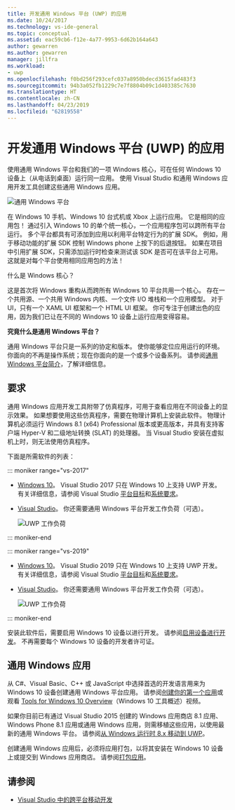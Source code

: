 ```yaml
---
title: 开发通用 Windows 平台 (UWP) 的应用
ms.date: 10/24/2017
ms.technology: vs-ide-general
ms.topic: conceptual
ms.assetid: eac59cb6-f12e-4a77-9953-6d62b164a643
author: gewarren
ms.author: gewarren
manager: jillfra
ms.workload:
- uwp
ms.openlocfilehash: f0bd256f293cefc037a8950bdecd3615fad483f3
ms.sourcegitcommit: 94b3a052fb1229c7e7f8804b09c1d403385c7630
ms.translationtype: HT
ms.contentlocale: zh-CN
ms.lasthandoff: 04/23/2019
ms.locfileid: "62819558"
---
```

# <a name="develop-apps-for-the-universal-windows-platform-uwp"></a>开发通用 Windows 平台 (UWP) 的应用

使用通用 Windows 平台和我们的一项 Windows 核心，可在任何 Windows 10 设备上（从电话到桌面）运行同一应用。 使用 Visual Studio 和通用 Windows 应用开发工具创建这些通用 Windows 应用。

![通用 Windows 平台](../cross-platform/media/uwp_coreextensions.png)

在 Windows 10 手机、Windows 10 台式机或 Xbox 上运行应用。 它是相同的应用包！ 通过引入 Windows 10 的单个统一核心，一个应用程序包可以跨所有平台运行。 多个平台都具有可添加到应用以利用平台特定行为的扩展 SDK。 例如，用于移动功能的扩展 SDK 控制 Windows phone 上按下的后退按钮。 如果在项目中引用扩展 SDK，只需添加运行时检查来测试该 SDK 是否可在该平台上可用。 这就是对每个平台使用相同应用包的方法！

什么是 Windows 核心？

这是首次将 Windows 重构从而跨所有 Windows 10 平台共用一个核心。 存在一个共用源、一个共用 Windows 内核、一个文件 I/O 堆栈和一个应用模型。 对于 UI，只有一个 XAML UI 框架和一个 HTML UI 框架。 你可专注于创建出色的应用，因为我们已让在不同的 Windows 10 设备上运行应用变得容易。

**究竟什么是通用 Windows 平台？**

通用 Windows 平台只是一系列的协定和版本。 使你能够定位应用运行的环境。 你面向的不再是操作系统；现在你面向的是一个或多个设备系列。 请参阅[通用 Windows 平台简介](/windows/uwp/get-started/universal-application-platform-guide)，了解详细信息。

## <a name="requirements"></a>要求

通用 Windows 应用开发工具附带了仿真程序，可用于查看应用在不同设备上的显示效果。 如果想要使用这些仿真程序，需要在物理计算机上安装此软件。 物理计算机必须运行 Windows 8.1 (x64) Professional 版本或更高版本，并具有支持客户端 Hyper-V 和二级地址转换 (SLAT) 的处理器。 当 Visual Studio 安装在虚拟机上时，则无法使用仿真程序。

下面是所需软件的列表：

::: moniker range="vs-2017"

- [Windows 10](http://windows.microsoft.com/windows/downloads)。 Visual Studio 2017 只在 Windows 10 上支持 UWP 开发。 有关详细信息，请参阅 Visual Studio [平台目标](/visualstudio/productinfo/vs2017-compatibility-vs)和[系统要求](/visualstudio/productinfo/vs2017-system-requirements-vs)。

- [Visual Studio](https://visualstudio.microsoft.com/vs/older-downloads/?utm_medium=microsoft&utm_source=docs.microsoft.com&utm_campaign=vs+2017+download)。 你还需要通用 Windows 平台开发工作负荷（可选）。

     ![UWP 工作负荷](media/uwp_workload.png)

::: moniker-end

::: moniker range="vs-2019"

- [Windows 10](http://windows.microsoft.com/windows/downloads)。 Visual Studio 2019 只在 Windows 10 上支持 UWP 开发。 有关详细信息，请参阅 Visual Studio [平台目标](/visualstudio/releases/2019/compatibility/)和[系统要求](/visualstudio/releases/2019/system-requirements/)。

- [Visual Studio](https://visualstudio.microsoft.com/downloads/?utm_medium=microsoft&utm_source=docs.microsoft.com&utm_campaign=inline+link&utm_content=download+vs2019)。 你还需要通用 Windows 平台开发工作负荷（可选）。

     ![UWP 工作负荷](media/uwp_workload.png)

::: moniker-end

安装此软件后，需要启用 Windows 10 设备以进行开发。 请参阅[启用设备进行开发](/windows/uwp/get-started/enable-your-device-for-development)。 不再需要每个 Windows 10 设备的开发者许可证。

## <a name="universal-windows-apps"></a>通用 Windows 应用

从 C#、Visual Basic、C++ 或 JavaScript 中选择首选的开发语言用来为 Windows 10 设备创建通用 Windows 平台应用。 请参阅[创建你的第一个应用](/windows/uwp/get-started/your-first-app)或观看 [Tools for Windows 10 Overview](https://channel9.msdn.com/Series/ConnectOn-Demand/229)（Windows 10 工具概述）视频。

如果你目前已有通过 Visual Studio 2015 创建的 Windows 应用商店 8.1 应用、Windows Phone 8.1 应用或通用 Windows 应用，则需移植这些应用，以使用最新的通用 Windows 平台。 请参阅[从 Windows 运行时 8.x 移动到 UWP](/windows/uwp/porting/w8x-to-uwp-root)。

创建通用 Windows 应用后，必须将应用打包，以将其安装在 Windows 10 设备上或提交到 Windows 应用商店。 请参阅[打包应用](/windows/uwp/packaging/index)。

## <a name="see-also"></a>请参阅

- [Visual Studio 中的跨平台移动开发](../cross-platform/cross-platform-mobile-development-in-visual-studio.md)
